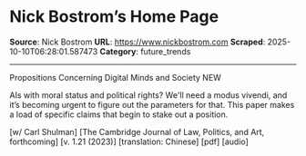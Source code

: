 # Nick Bostrom’s Home Page

**Source**: Nick Bostrom
**URL**: https://www.nickbostrom.com
**Scraped**: 2025-10-10T06:28:01.587473
**Category**: future_trends

---

Propositions Concerning Digital Minds and Society NEW

AIs with moral status and political rights? We'll need a modus vivendi, and it’s becoming urgent to figure out the parameters for that. This paper makes a load of specific claims that begin to stake out a position.

[w/ Carl Shulman] [The Cambridge Journal of Law, Politics, and Art, forthcoming] [v. 1.21 (2023)] [translation: Chinese] [pdf] [audio]
